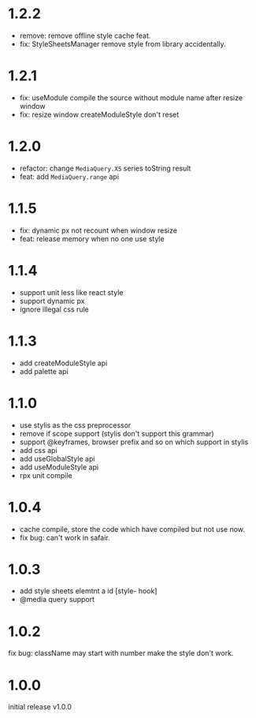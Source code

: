 # 1.2.2
- remove: remove offline style cache feat.
- fix: StyleSheetsManager remove style from library accidentally.

# 1.2.1
- fix: useModule compile the source without module name after resize window
- fix: resize window createModuleStyle don't reset

# 1.2.0
- refactor: change `MediaQuery.XS` series toString result
- feat: add `MediaQuery.range` api

# 1.1.5
- fix: dynamic px not recount when window resize
- feat: release memory when no one use style

# 1.1.4
- support unit less like react style
- support dynamic px
- ignore illegal css rule

# 1.1.3
- add createModuleStyle api
- add palette api

# 1.1.0
- use stylis as the css preprocessor
- remove if scope support (stylis don't support this grammar)
- support @keyframes, browser prefix and so on which support in stylis
- add css api
- add useGlobalStyle api
- add useModuleStyle api
- rpx unit compile

# 1.0.4
- cache compile, store the code which have compiled but not use now.
- fix bug: can't work in safair.

# 1.0.3
- add style sheets elemtnt a id [style- hook]
- @media query support

# 1.0.2
fix bug: className may start with number make the style don't work.

# 1.0.0
initial release v1.0.0
